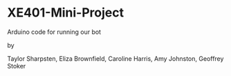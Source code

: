 # XE401-Mini-Project

Arduino code for running our bot

by 

Taylor Sharpsten,
Eliza Brownfield,
Caroline Harris,
Amy Johnston,
Geoffrey Stoker
